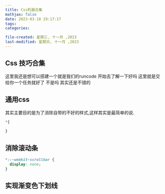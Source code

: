 ```yaml
---
title: Css机器合集
mathjax: false
date: 2023-03-18 19:17:17
tags:
categories:

file-created: 星期三, 十一月 ,2023
last-modified: 星期日, 十一月 ,2023
---
```

## Css 技巧合集

这里我还是想可以搭建一个就是我们的runcode 开始去了解一下好吗 这里就是交给你一个任务就好了 不是吗 其实还是不错的 


## 通用css

其实主要目的是为了消除自带的不好的样式,这样其实是最简单的说.

```css
*{
    
}
```



## 消除滚动条

```css
*::-webkit-scrollbar {
  display: none;
}
```

## 实现渐变色下划线

```

```

